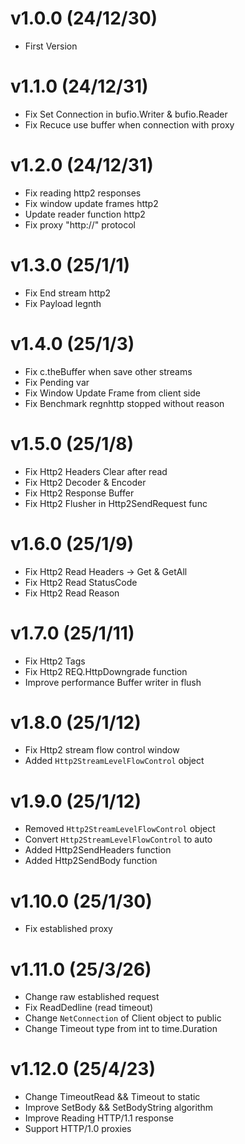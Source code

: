 # v1.0.0 (24/12/30)
- First Version

# v1.1.0 (24/12/31)
- Fix Set Connection in bufio.Writer & bufio.Reader
- Fix Recuce use buffer when connection with proxy

# v1.2.0 (24/12/31)
- Fix reading http2 responses
- Fix window update frames http2
- Update reader function http2
- Fix proxy "http://" protocol

# v1.3.0 (25/1/1)
- Fix End stream http2
- Fix Payload legnth

# v1.4.0 (25/1/3)
- Fix c.theBuffer when save other streams
- Fix Pending var
- Fix Window Update Frame from client side
- Fix Benchmark regnhttp stopped without reason

# v1.5.0 (25/1/8)
- Fix Http2 Headers Clear after read
- Fix Http2 Decoder & Encoder
- Fix Http2 Response Buffer
- Fix Http2 Flusher in Http2SendRequest func

# v1.6.0 (25/1/9)
- Fix Http2 Read Headers -> Get & GetAll
- Fix Http2 Read StatusCode
- Fix Http2 Read Reason

# v1.7.0 (25/1/11)
- Fix Http2 Tags
- Fix Http2 REQ.HttpDowngrade function
- Improve performance Buffer writer in flush

# v1.8.0 (25/1/12)
- Fix Http2 stream flow control window
- Added `Http2StreamLevelFlowControl` object

# v1.9.0 (25/1/12)
- Removed `Http2StreamLevelFlowControl` object
- Convert `Http2StreamLevelFlowControl` to auto
- Added Http2SendHeaders function
- Added Http2SendBody function

# v1.10.0 (25/1/30)
- Fix established proxy

# v1.11.0 (25/3/26)
- Change raw established request
- Fix ReadDedline (read timeout)
- Change `NetConnection` of Client object to public
- Change Timeout type from int to time.Duration

# v1.12.0 (25/4/23)
- Change TimeoutRead && Timeout to static
- Improve SetBody && SetBodyString algorithm
- Improve Reading HTTP/1.1 response
- Support HTTP/1.0 proxies